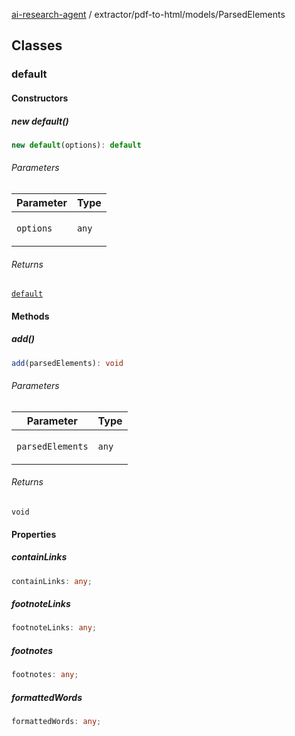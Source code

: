 [ai-research-agent](../../../modules.md) / extractor/pdf-to-html/models/ParsedElements

## Classes

### default

#### Constructors

##### new default()

```ts
new default(options): default
```

###### Parameters

<table>
<thead>
<tr>
<th>Parameter</th>
<th>Type</th>
</tr>
</thead>
<tbody>
<tr>
<td>

`options`

</td>
<td>

`any`

</td>
</tr>
</tbody>
</table>

###### Returns

[`default`](ParsedElements.md#default)

#### Methods

##### add()

```ts
add(parsedElements): void
```

###### Parameters

<table>
<thead>
<tr>
<th>Parameter</th>
<th>Type</th>
</tr>
</thead>
<tbody>
<tr>
<td>

`parsedElements`

</td>
<td>

`any`

</td>
</tr>
</tbody>
</table>

###### Returns

`void`

#### Properties

##### containLinks

```ts
containLinks: any;
```

##### footnoteLinks

```ts
footnoteLinks: any;
```

##### footnotes

```ts
footnotes: any;
```

##### formattedWords

```ts
formattedWords: any;
```
